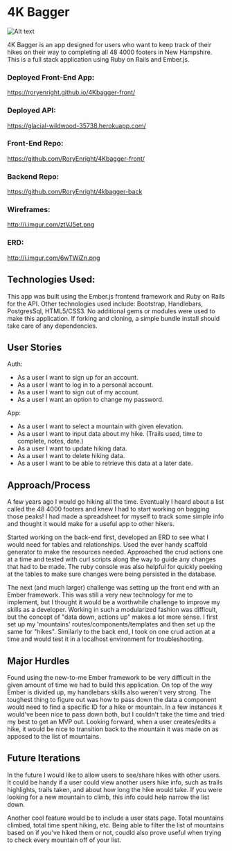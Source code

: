 # 4K Bagger

![Alt text](http://i.imgur.com/2pVbhUk.png)

4K Bagger is an app designed for users who want to  keep track of their hikes
on their way to completing all 48 4000 footers in New Hampshire. This is a full stack application using Ruby on Rails and Ember.js.

### Deployed Front-End App:
https://roryenright.github.io/4Kbagger-front/

### Deployed API:
https://glacial-wildwood-35738.herokuapp.com/

### Front-End Repo:
https://github.com/RoryEnright/4Kbagger-front/

### Backend Repo:
https://github.com/RoryEnright/4kbagger-back

### Wireframes:
http://i.imgur.com/ztVJ5et.png

### ERD:
http://i.imgur.com/6wTWiZn.png

## Technologies Used:
This app was built using the Ember.js frontend framework and Ruby on Rails for the API. Other technologies used include:
Bootstrap, Handlebars, PostgresSql, HTML5/CSS3.  No additional gems or modules were used to make this application.  If
forking and cloning, a simple bundle install should take care of any dependencies.

## User Stories
Auth:
-  As a user I want to sign up for an account.
-  As a user I want to log in to a personal account.
-  As a user I want to sign out of my account.
-  As a user I want an option to change my password.

App:
-  As a user I want to select a mountain with given elevation.
-  As a user I want to input data about my hike. (Trails used, time to complete, notes, date.)
-  As a user I want to update hiking data.
-  As a user I want to delete hiking data.
-  As a user I want to be able to retrieve this data at a later date.

## Approach/Process
A few years ago I would go hiking all the time.  Eventually I heard about a list called the 48 4000 footers and knew I
had to start working on bagging those peaks!  I had made a spreadsheet for myself to track some simple info and thought
it would make for a useful app to other hikers.

Started working on the back-end first, developed an ERD to see what I would need for tables and relationships.  Used the
ever handy scaffold generator to make the resources needed.  Approached the crud actions one at a time and tested
with curl scripts along the way to guide any changes that had to be made.  The ruby console was also helpful for
quickly peeking at the tables to make sure changes were being persisted in the database.

The next (and much larger) challenge was setting up the front end with an Ember framework.  This was still
a very new technology for me to implement, but I thought it would be a worthwhile challenge to
improve my skills as a developer.  Working in such a modularized fashion was difficult, but the concept
of "data down, actions up" makes a lot more sense.  I first set up my 'mountains' routes/components/templates
and then set up the same for "hikes".  Similarly to the back end, I took on one crud action at a time and
would test it in a localhost environment for troubleshooting.

## Major Hurdles

Found using the new-to-me Ember framework to be very difficult in the given amount of time we had to build
this application.  On top of the way Ember is divided up, my handlebars skills also weren't very strong.
The toughest thing to figure out was how to pass down the data a component would need to find a specific ID
for a hike or mountain.  In a few instances it would've been nice to pass down both, but I couldn't take the
time and tried my best to get an MVP out.  Looking forward, when a user creates/edits a hike, it would be
nice to transition back to the mountain it was made on as apposed to the list of mountains.

## Future Iterations
In the future I would like to allow users to see/share hikes with other users.  It could be handy
if a user could view another users hike info, such as trails highlights, trails taken, and
about how long the hike would take.  If you were looking for a new mountain to climb, this info
could help narrow the list down.

Another cool feature would be to include a user stats page.  Total mountains climbed, total time
spent hiking, etc.  Being able to filter the list of mountains based on if you've hiked them or not,
coudld also prove useful when trying to check every mountain off of your list.
